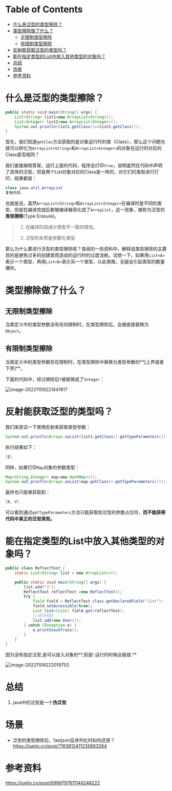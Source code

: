 # Table of Contents

* [什么是泛型的类型擦除？](#什么是泛型的类型擦除)
* [类型擦除做了什么？](#类型擦除做了什么)
  * [无限制类型擦除](#无限制类型擦除)
  * [有限制类型擦除](#有限制类型擦除)
* [反射能获取泛型的类型吗？](#反射能获取泛型的类型吗)
* [能在指定类型的List中放入其他类型的对象吗？](#能在指定类型的list中放入其他类型的对象吗)
* [总结](#总结)
* [场景](#场景)
* [参考资料](#参考资料)








# 什么是泛型的类型擦除？

```java
public static void main(String[] args) {
    List<String> list1=new ArrayList<String>();
    List<Integer> list2=new ArrayList<Integer>();
    System.out.println(list1.getClass()==list2.getClass());
}

```

首先，我们知道`getClas`方法获取的是对象运行时的类（Class），那么这个问题也就可以转化为`ArrayList<String>`和`ArrayList<Integer>`的对象在运行时对应的Class是否相同？

我们直接揭晓答案，运行上面的代码，程序会打印`true`，说明虽然在代码中声明了具体的泛型，但是两个List对象对应的Class是一样的，对它们的类型进行打印，结果都是：

```java
class java.util.ArrayList
复制代码
```

也就是说，虽然`ArrayList<String>`和`ArrayList<Integer>`在编译时是不同的类型，但是在编译完成后都被编译器简化成了`ArrayList`，这一现象，被称为泛型的**类型擦除**(Type Erasure)。

> 1. 在编译阶段减少类型不一致的错误。
>
> 2. 泛型的本质是参数化类型

那么为什么要进行泛型的类型擦除呢？查阅的一些资料中，解释说类型擦除的主要目的是避免过多的创建类而造成的运行时的过度消耗。试想一下，如果用`List<A>`表示一个类型，再用`List<B>`表示另一个类型，以此类推，无疑会引起类型的数量爆炸。



# 类型擦除做了什么？
## 无限制类型擦除

当类定义中的类型参数没有任何限制时，在类型擦除后，会被直接替换为`Object`。



## 有限制类型擦除

当类定义中的类型参数存在限制时，在类型擦除中替换为类型参数的**[上界或者下界]**。

下面的代码中，经过擦除后`T`被替换成了`Integer`：

![image-20221109221441917](.images/image-20221109221441917.png)



# 反射能获取泛型的类型吗？

我们来尝试一下使用反射来获取类型参数：

```java
System.out.println(Arrays.asList(list1.getClass().getTypeParameters()));

```

执行结果如下：

```java
[E]
```

同样，如果打印`Map`对象的参数类型：

```java
Map<String,Integer> map=new HashMap<>();
System.out.println(Arrays.asList(map.getClass().getTypeParameters()));

```

最终也只能够获取到：

```JAVA
[K, V]

```

可以看到通过`getTypeParameters`方法只能获取到泛型的参数占位符，**而不能获得代码中真正的泛型类型。**

# 能在指定类型的List中放入其他类型的对象吗？

```java
public class ReflectTest {
    static List<String> list = new ArrayList<>();

    public static void main(String[] args) {
        list.add("1");
        ReflectTest reflectTest =new ReflectTest();
        try {
            Field field = ReflectTest.class.getDeclaredField("list");
            field.setAccessible(true);
            List list=(List) field.get(reflectTest);
            //这行代码
            list.add(new User());
        } catch (Exception e) {
            e.printStackTrace();
        }        
    }
}

```

因为没有指定泛型,是可以放入对象的**,但是! 运行的时候会报错.**

![image-20221109222019753](.images/image-20221109222019753.png)



# 总结

1. java中的泛型是一个**伪泛型**



# 场景

+ 泛型的类型擦除后，fastjson反序列化时如何还原？  https://juejin.cn/post/7163812411235893284


# 参考资料

https://juejin.cn/post/6999797611146248222
